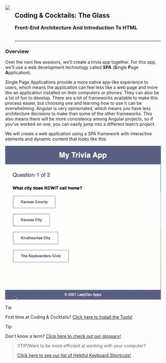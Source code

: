 <div>
    <img src="images/logo.png" style="float: left; margin: 0px 15px 15px 0px; height:125px;">
    <h2 style="display:inline-block;margin-top:1em;">Coding &amp; Cocktails: The Glass</h2>
    <h3 style="margin-top:0;margin-bottom:2em;">Front-End Architecture And Introduction To HTML</h3>
</div>
<hr>

### Overview

Over the next few sessions, we'll create a trivia app together. For this app, we'll use a web development technology called **SPA** (**S**ingle **P**age **A**pplication).

Single Page Applications provide a more native app-like experience to users, which means the application can feel less like a web page and more like an application installed on their computers or phones. They can also be a lot of fun to develop. There are a lot of frameworks available to make this process easier, but choosing one and learning how to use it can be overwhelming. Angular is very opinionated, which means you have less architecture decisions to make than some of the other frameworks. This also means there will be more consistency among Angular projects, so if you’ve worked on one, you can easily jump into a different team’s project.

We will create a web application using a SPA framework with interactive elements and dynamic content that looks like this:

![Completed trivia application](images/app.gif)

>[!TIP]
>First time at Coding & Cocktails?   [Click here to Install the Tools!](/tools/ ':target=_blank')

>[!TIP]
>Don't know a term?   [Click here to check out our glossary!](http://bit.ly/CnCgloss)

>[!TIP]Want to be more efficient at working with your computer?
>
>[Click here to see our list of Helpful Keyboard Shortcuts!](/spa/references/README.md ':target=_blank')

